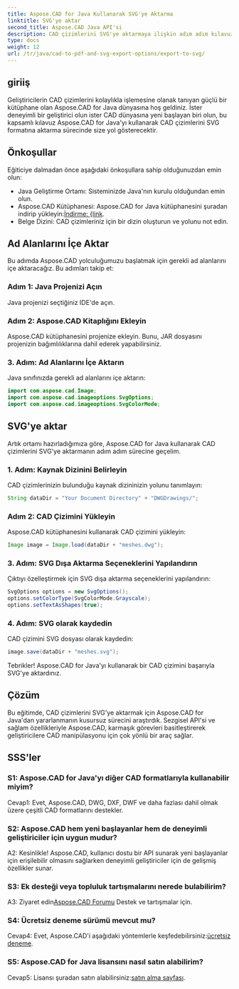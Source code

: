 ```yaml
---
title: Aspose.CAD for Java Kullanarak SVG'ye Aktarma
linktitle: SVG'ye aktar
second_title: Aspose.CAD Java API'si
description: CAD çizimlerini SVG'ye aktarmaya ilişkin adım adım kılavuzumuzla Aspose.CAD for Java'nın potansiyelini ortaya çıkarın. Ad alanlarını nasıl içe aktaracağınızı, seçenekleri nasıl yapılandıracağınızı ve Aspose.CAD'i Java projenize sorunsuzca nasıl entegre edeceğinizi öğrenin.
type: docs
weight: 12
url: /tr/java/cad-to-pdf-and-svg-export-options/export-to-svg/
---
```

## giriiş

Geliştiricilerin CAD çizimlerini kolaylıkla işlemesine olanak tanıyan güçlü bir kütüphane olan Aspose.CAD for Java dünyasına hoş geldiniz. İster deneyimli bir geliştirici olun ister CAD dünyasına yeni başlayan biri olun, bu kapsamlı kılavuz Aspose.CAD for Java'yı kullanarak CAD çizimlerini SVG formatına aktarma sürecinde size yol gösterecektir.

## Önkoşullar

Eğiticiye dalmadan önce aşağıdaki önkoşullara sahip olduğunuzdan emin olun:

- Java Geliştirme Ortamı: Sisteminizde Java'nın kurulu olduğundan emin olun.
-  Aspose.CAD Kütüphanesi: Aspose.CAD for Java kütüphanesini şuradan indirip yükleyin:[İndirme: {link](https://releases.aspose.com/cad/java/).
- Belge Dizini: CAD çizimleriniz için bir dizin oluşturun ve yolunu not edin.

## Ad Alanlarını İçe Aktar

Bu adımda Aspose.CAD yolculuğumuzu başlatmak için gerekli ad alanlarını içe aktaracağız. Bu adımları takip et:

### Adım 1: Java Projenizi Açın
Java projenizi seçtiğiniz IDE'de açın.

### Adım 2: Aspose.CAD Kitaplığını Ekleyin
Aspose.CAD kütüphanesini projenize ekleyin. Bunu, JAR dosyasını projenizin bağımlılıklarına dahil ederek yapabilirsiniz.

### 3. Adım: Ad Alanlarını İçe Aktarın
Java sınıfınızda gerekli ad alanlarını içe aktarın:

```java
import com.aspose.cad.Image;
import com.aspose.cad.imageoptions.SvgOptions;
import com.aspose.cad.imageoptions.SvgColorMode;
```

## SVG'ye aktar

Artık ortamı hazırladığımıza göre, Aspose.CAD for Java kullanarak CAD çizimlerini SVG'ye aktarmanın adım adım sürecine geçelim.

### 1. Adım: Kaynak Dizinini Belirleyin

CAD çizimlerinizin bulunduğu kaynak dizininizin yolunu tanımlayın:

```java
String dataDir = "Your Document Directory" + "DWGDrawings/";
```

### Adım 2: CAD Çizimini Yükleyin

Aspose.CAD kütüphanesini kullanarak CAD çizimini yükleyin:

```java
Image image = Image.load(dataDir + "meshes.dwg");
```

### 3. Adım: SVG Dışa Aktarma Seçeneklerini Yapılandırın

Çıktıyı özelleştirmek için SVG dışa aktarma seçeneklerini yapılandırın:

```java
SvgOptions options = new SvgOptions();
options.setColorType(SvgColorMode.Grayscale);
options.setTextAsShapes(true);
```

### 4. Adım: SVG olarak kaydedin

CAD çizimini SVG dosyası olarak kaydedin:

```java
image.save(dataDir + "meshes.svg");
```

Tebrikler! Aspose.CAD for Java'yı kullanarak bir CAD çizimini başarıyla SVG'ye aktardınız.

## Çözüm

Bu eğitimde, CAD çizimlerini SVG'ye aktarmak için Aspose.CAD for Java'dan yararlanmanın kusursuz sürecini araştırdık. Sezgisel API'si ve sağlam özellikleriyle Aspose.CAD, karmaşık görevleri basitleştirerek geliştiricilere CAD manipülasyonu için çok yönlü bir araç sağlar.

## SSS'ler

### S1: Aspose.CAD for Java'yı diğer CAD formatlarıyla kullanabilir miyim?

Cevap1: Evet, Aspose.CAD, DWG, DXF, DWF ve daha fazlası dahil olmak üzere çeşitli CAD formatlarını destekler.

### S2: Aspose.CAD hem yeni başlayanlar hem de deneyimli geliştiriciler için uygun mudur?

A2: Kesinlikle! Aspose.CAD, kullanıcı dostu bir API sunarak yeni başlayanlar için erişilebilir olmasını sağlarken deneyimli geliştiriciler için de gelişmiş özellikler sunar.

### S3: Ek desteği veya topluluk tartışmalarını nerede bulabilirim?

 A3: Ziyaret edin[Aspose.CAD Forumu](https://forum.aspose.com/c/cad/19) Destek ve tartışmalar için.

### S4: Ücretsiz deneme sürümü mevcut mu?

 Cevap4: Evet, Aspose.CAD'i aşağıdaki yöntemlerle keşfedebilirsiniz:[ücretsiz deneme](https://releases.aspose.com/).

### S5: Aspose.CAD for Java lisansını nasıl satın alabilirim?

 Cevap5: Lisansı şuradan satın alabilirsiniz:[satın alma sayfası](https://purchase.aspose.com/buy).